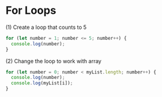 # For Loops

(1) Create a loop that counts to 5

```javascript
for (let number = 1; number <= 5; number++) {
  console.log(number);
}
```

(2) Change the loop to work with array

```javascript
for (let number = 0; number < myList.length; number++) {
  console.log(number);
  console.log(myList[i]);
}
```
